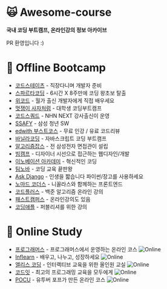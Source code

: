 # 🙀 Awesome-course
**국내 코딩 부트캠프, 온라인강의 정보 아카이브** 

PR 환영입니다 :)

# 🤩 Offline Bootcamp
- [코드스테이츠](https://www.codestates.com) - 직장다니며 개발자 준비
- [스파르타코딩](https://spartacodingclub.kr) - 6시간 X 8주만에 코딩 왕초보 탈출 
- [위코드](https://wecode.co.kr/) - 월가 출신 개발자에게 직접 배우세요 
- [멋쟁이 사자처럼](https://likelion.net/) - 대학생 코딩부트캠프 
- [코드스쿼드](https://codesquad.kr/) - NHN NEXT 강사출신이 운영 
- [SSAFY](https://www.ssafy.com/) - 삼성 청년 SW 
- [edwith 부스트코스](https://www.edwith.org/boost-course/intro) - 무료 인강 / 유료 코드리뷰 
- [바닐라코딩](https://www.vanillacoding.co/) - 자바스크립트 코딩 부트캠프
- [알고리즘잡스](https://www.algorithmjobs.io) - 전 삼성전자 면접관이 설립
- [빔캠프](https://veamcamp.com/) - 디자이너 시선으로 접근하는 웹디자인/개발
- [이노베이션 아카데미](https://innovationacademy.kr/) - 혁신적인 코딩
- [팀노바](https://www.teamnovalight.co.kr/) - 코딩 교육 끝판왕
- [Ask Django](https://www.askcompany.kr/r/) - 인생을 짧습니다 파이썬/장고를 사용하세요
- [노마드 코더스](https://academy.nomadcoders.co/) - 니꼴라스와 함께하는 프론트엔드 
- [코드플러스](https://code.plus/) - 백준 알고리즘 온라인 강의
- [패스트캠퍼스](https://www.fastcampus.co.kr/category_dev_online/) - 온라인강의도 있음 
- [코딩애플](https://www.codingapple.com) - 퍼블리셔를 위한 강의 

# 🤩 Online Study
- [프로그래머스](https://programmers.co.kr/learn) - 프로그래머스에서 운영하는 온라인 코스 ![Online](https://github.com/velbie/awesome-course/blob/master/images/online.png)
- [Inflearn](https://www.inflearn.com/) - 배우고, 나누고, 성장하세요 ![Online](https://github.com/velbie/awesome-course/blob/master/images/online.png)
- [엘리스 코딩](https://elice.io/platform) - 인터랙티브 교육을 위한 올인원 교실 ![Online](https://github.com/velbie/awesome-course/blob/master/images/online.png)
- [코드잇](https://www.codeit.kr/) - 최고의 프로그래밍 교육을 모두에게 ![Online](https://github.com/velbie/awesome-course/blob/master/images/online.png)
- [POCU](https://pocu.academy/ko) - 유투버 포프가 만든 온라인 코스 ![Online](https://github.com/velbie/awesome-course/blob/master/images/online.png)

